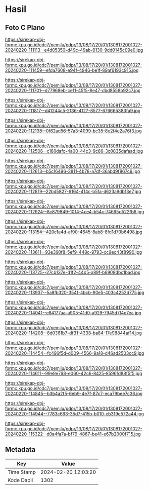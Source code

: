 # Hasil

## Foto C Plano

https://sirekap-obj-formc.kpu.go.id/cdc7/pemilu/pdpr/13/08/17/20/01/1308172001027-20240220-111113--e4d05350-d49c-49ab-9130-9dd0145c09e0.jpg

https://sirekap-obj-formc.kpu.go.id/cdc7/pemilu/pdpr/13/08/17/20/01/1308172001027-20240220-111459--efda7608-e94f-4946-be1f-89af6193c915.jpg

https://sirekap-obj-formc.kpu.go.id/cdc7/pemilu/pdpr/13/08/17/20/01/1308172001027-20240220-111701--d77968eb-ce11-45f5-9e47-dbd8558b92c7.jpg

https://sirekap-obj-formc.kpu.go.id/cdc7/pemilu/pdpr/13/08/17/20/01/1308172001027-20240220-111817--d41244c5-2f36-4127-8577-676665383fa9.jpg

https://sirekap-obj-formc.kpu.go.id/cdc7/pemilu/pdpr/13/08/17/20/01/1308172001027-20240220-112138--0f62ad56-57a3-4099-bc35-8e2f4e2a76f3.jpg

https://sirekap-obj-formc.kpu.go.id/cdc7/pemilu/pdpr/13/08/17/20/01/1308172001027-20240220-112506--c180dafc-4a00-44c3-9c86-3c0835dafaad.jpg

https://sirekap-obj-formc.kpu.go.id/cdc7/pemilu/pdpr/13/08/17/20/01/1308172001027-20240220-112613--b5c16496-3811-4b78-a7df-36abd9f867c9.jpg

https://sirekap-obj-formc.kpu.go.id/cdc7/pemilu/pdpr/13/08/17/20/01/1308172001027-20240220-112819--22bd5827-6164-414c-b5fa-d623a9db13e7.jpg

https://sirekap-obj-formc.kpu.go.id/cdc7/pemilu/pdpr/13/08/17/20/01/1308172001027-20240220-112924--8c879849-1014-4ce4-b54c-74695d522fb9.jpg

https://sirekap-obj-formc.kpu.go.id/cdc7/pemilu/pdpr/13/08/17/20/01/1308172001027-20240220-113154--420c1a4d-af90-4645-8ab8-8fd1d70b6498.jpg

https://sirekap-obj-formc.kpu.go.id/cdc7/pemilu/pdpr/13/08/17/20/01/1308172001027-20240220-113611--93e360f8-5ef9-448c-9793-cc9ec43f8990.jpg

https://sirekap-obj-formc.kpu.go.id/cdc7/pemilu/pdpr/13/08/17/20/01/1308172001027-20240220-113725--27cb137e-d1f2-44d5-a89f-b6908dbc1bad.jpg

https://sirekap-obj-formc.kpu.go.id/cdc7/pemilu/pdpr/13/08/17/20/01/1308172001027-20240220-113937--5a8fb320-354f-4bcb-90e5-403c4252d775.jpg

https://sirekap-obj-formc.kpu.go.id/cdc7/pemilu/pdpr/13/08/17/20/01/1308172001027-20240220-114041--e84177aa-a905-41d0-a929-7945d7f4e7ea.jpg

https://sirekap-obj-formc.kpu.go.id/cdc7/pemilu/pdpr/13/08/17/20/01/1308172001027-20240220-114208--8d0361b7-df31-4338-ba84-17e98844af14.jpg

https://sirekap-obj-formc.kpu.go.id/cdc7/pemilu/pdpr/13/08/17/20/01/1308172001027-20240220-114454--fc496f5d-d009-4566-9a18-d46ad2503cc9.jpg

https://sirekap-obj-formc.kpu.go.id/cdc7/pemilu/pdpr/13/08/17/20/01/1308172001027-20240220-114611--99e9e768-e060-42c6-8425-8596fd88f5f5.jpg

https://sirekap-obj-formc.kpu.go.id/cdc7/pemilu/pdpr/13/08/17/20/01/1308172001027-20240220-114845--b3b4a2f5-6eb9-4e7f-87c7-eca79bee7c36.jpg

https://sirekap-obj-formc.kpu.go.id/cdc7/pemilu/pdpr/13/08/17/20/01/1308172001027-20240220-114944--7783c663-35d7-415b-b010-cb319e572a44.jpg

https://sirekap-obj-formc.kpu.go.id/cdc7/pemilu/pdpr/13/08/17/20/01/1308172001027-20240220-115322--d0a4fa7a-bf79-4867-be41-e67b2000f715.jpg


## Metadata

| Key        | Value               |
| ---------- | ------------------- |
| Time Stamp | 2024-02-20 12:03:20 |
| Kode Dapil | 1302                |



